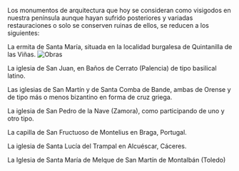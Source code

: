 Los monumentos de arquitectura que hoy se consideran como visigodos en nuestra
península aunque hayan sufrido posteriores y variadas restauraciones o solo se
conserven ruinas de ellos, se reducen a los siguientes:

La ermita de Santa María, situada en la localidad burgalesa de Quintanilla de las
Viñas.
![Obras](img/Obras.jpg)

La iglesia de San Juan, en Baños de Cerrato (Palencia) de tipo basilical latino.

Las iglesias de San Martín y de Santa Comba de Bande, ambas de Orense y de tipo
más o menos bizantino en forma de cruz griega.

La iglesia de San Pedro de la Nave (Zamora), como participando de uno y otro tipo.

La capilla de San Fructuoso de Montelius en Braga, Portugal.

La iglesia de Santa Lucía del Trampal en Alcuéscar, Cáceres.

La Iglesia de Santa María de Melque de San Martín de Montalbán (Toledo)
